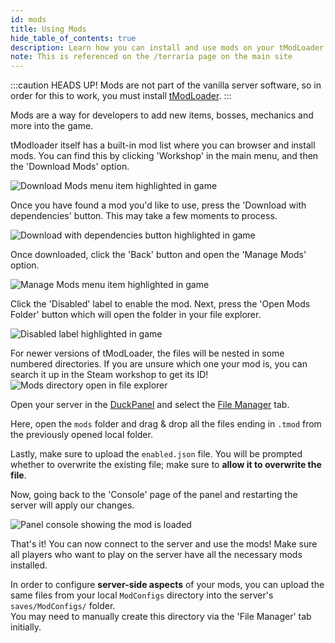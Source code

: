 ```yaml
---
id: mods
title: Using Mods
hide_table_of_contents: true
description: Learn how you can install and use mods on your tModLoader server!
note: This is referenced on the /terraria page on the main site
---
```


:::caution HEADS UP!
Mods are not part of the vanilla server software, so in order for this to work, you must
install [tModLoader](overview.md).
:::

Mods are a way for developers to add new items, bosses, mechanics and more into the game.

tModloader itself has a built-in mod list where you can browser and install mods.
You can find this by clicking 'Workshop' in the main menu, and then the 'Download Mods' option.

![Download Mods menu item highlighted in game](/games/terraria/tmodloader/mods/menu_download.png)

Once you have found a mod you'd like to use, press the 'Download with dependencies' button. This may take a few moments
to process.

![Download with dependencies button highlighted in game](/games/terraria/tmodloader/mods/download_mod.png)

Once downloaded, click the 'Back' button and open the 'Manage Mods' option.

![Manage Mods menu item highlighted in game](/games/terraria/tmodloader/mods/menu_manage.png)

Click the 'Disabled' label to enable the mod.
Next, press the 'Open Mods Folder' button which will open the folder in your file explorer.

![Disabled label highlighted in game](/games/terraria/tmodloader/mods/enable.png)

For newer versions of tModLoader, the files will be nested in some numbered directories. If you are unsure
which one your mod is, you can search it up in the Steam workshop to get its ID!
![Mods directory open in file explorer](/games/terraria/tmodloader/mods/folder.png)

Open your server in the [DuckPanel](https://mc.bloom.host/) and select
the [File Manager](/using_the_panel/file-manager-controls.md) tab.

Here, open the `mods` folder and drag & drop all the files ending in `.tmod` from the previously opened local folder.

Lastly, make sure to upload the `enabled.json` file. You will be prompted whether to overwrite the existing file; make
sure to **allow it to overwrite the file**.

Now, going back to the 'Console' page of the panel and restarting the server will apply our changes.

![Panel console showing the mod is loaded](/games/terraria/tmodloader/mods/console.png)

That's it! You can now connect to the server and use the mods! Make sure all players who want to play on the server
have all the necessary mods installed.

In order to configure **server-side aspects** of your mods, you can upload the same files from your local `ModConfigs` directory into the server's `saves/ModConfigs/` folder.  
You may need to manually create this directory via the 'File Manager' tab initially.
